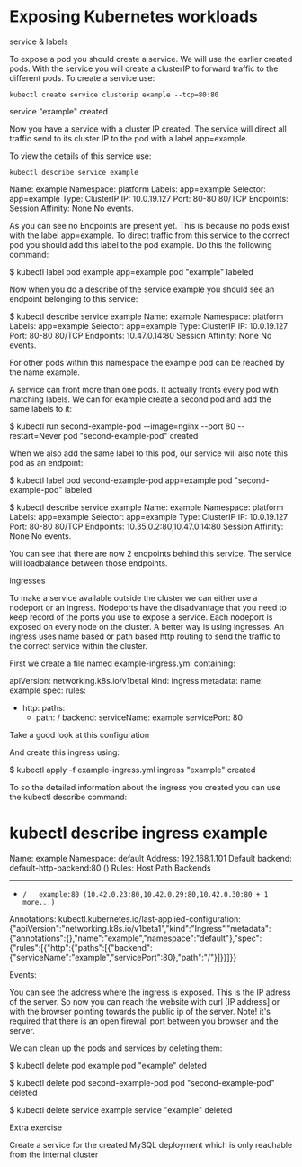 # Exposing Kubernetes workloads

service & labels

To expose a pod you should create a service. We will use the earlier created pods. With the service you will create a clusterIP to forward traffic to the different pods. To create a service use:
```
kubectl create service clusterip example --tcp=80:80
```
service "example" created

Now you have a service with a cluster IP created. The service will direct all traffic send to its cluster IP to the pod with a label app=example.

To view the details of this service use:

```
kubectl describe service example
```

Name:           example
Namespace:      platform
Labels:         app=example
Selector:       app=example
Type:           ClusterIP
IP:             10.0.19.127
Port:           80-80   80/TCP
Endpoints:      <none>
Session Affinity:   None
No events.

As you can see no Endpoints are present yet. This is because no pods exist with the label app=example. To direct traffic from this service to the correct pod you should add this label to the pod example. Do this the following command:

$ kubectl label pod example app=example
pod "example" labeled

Now when you do a describe of the service example you should see an endpoint belonging to this service:

$ kubectl describe service example
Name:           example
Namespace:      platform
Labels:         app=example
Selector:       app=example
Type:           ClusterIP
IP:         10.0.19.127
Port:           80-80   80/TCP
Endpoints:      10.47.0.14:80
Session Affinity:   None
No events.

For other pods within this namespace the example pod can be reached by the name example.

A service can front more than one pods. It actually fronts every pod with matching labels. We can for example create a second pod and add the same labels to it:

$ kubectl run second-example-pod --image=nginx  --port 80 --restart=Never
pod "second-example-pod" created

When we also add the same label to this pod, our service will also note this pod as an endpoint:

$ kubectl label pod second-example-pod app=example
pod "second-example-pod" labeled

$ kubectl describe service example
Name:           example
Namespace:      platform
Labels:         app=example
Selector:       app=example
Type:           ClusterIP
IP:         10.0.19.127
Port:           80-80   80/TCP
Endpoints:      10.35.0.2:80,10.47.0.14:80
Session Affinity:   None
No events.

You can see that there are now 2 endpoints behind this service. The service will loadbalance between those endpoints.

ingresses

To make a service available outside the cluster we can either use a nodeport or an ingress. Nodeports have the disadvantage that you need to keep record of the ports you use to expose a service. Each nodeport is exposed on every node on the cluster. A better way is using ingresses. An ingress uses name based or path based http routing to send the traffic to the correct service within the cluster.

First we create a file named example-ingress.yml containing:

apiVersion: networking.k8s.io/v1beta1
kind: Ingress
metadata:
  name: example
spec:
  rules:
  - http:
      paths:
      - path: /
        backend:
          serviceName: example
          servicePort: 80


Take a good look at this configuration

And create this ingress using:

$ kubectl apply -f example-ingress.yml
ingress "example" created

To so the detailed information about the ingress you created you can use the kubectl describe command:

# kubectl describe ingress example
Name:             example
Namespace:        default
Address:          192.168.1.101
Default backend:  default-http-backend:80 (<none>)
Rules:
  Host  Path  Backends
  ----  ----  --------
  *
        /   example:80 (10.42.0.23:80,10.42.0.29:80,10.42.0.30:80 + 1 more...)
Annotations:
  kubectl.kubernetes.io/last-applied-configuration:  {"apiVersion":"networking.k8s.io/v1beta1","kind":"Ingress","metadata":{"annotations":{},"name":"example","namespace":"default"},"spec":{"rules":[{"http":{"paths":[{"backend":{"serviceName":"example","servicePort":80},"path":"/"}]}}]}}

Events:  <none>

You can see the address where the ingress is exposed. This is the IP adress of the server. So now you can reach the website with curl [IP address] or with the browser pointing towards the public ip of the server. Note! it's required that there is an open firewall port between you browser and the server.

We can clean up the pods and services by deleting them:

$ kubectl delete pod example
pod "example" deleted

$ kubectl delete pod second-example-pod
pod "second-example-pod" deleted

$ kubectl delete service example
service "example" deleted

Extra exercise

Create a service for the created MySQL deployment which is only reachable from the internal cluster

